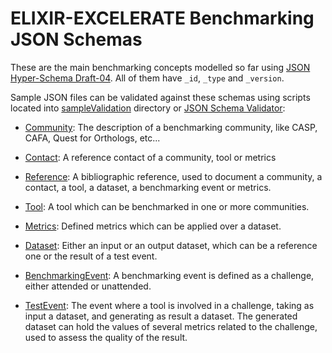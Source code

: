 # ELIXIR-EXCELERATE Benchmarking JSON Schemas

These are the main benchmarking concepts modelled so far using [JSON Hyper-Schema Draft-04](http://json-schema.org/latest/json-schema-hypermedia.html). All of them have `_id`, `_type` and `_version`.

Sample JSON files can be validated against these schemas using scripts located into [sampleValidation](../sampleValidation) directory or [JSON Schema Validator](http://www.jsonschemavalidator.net/):

* [Community](community.json): The description of a benchmarking community, like CASP, CAFA, Quest for Orthologs, etc...

* [Contact](contact.json): A reference contact of a community, tool or metrics 

* [Reference](reference.json): A bibliographic reference, used to document a community, a contact, a tool, a dataset, a benchmarking event or metrics.

* [Tool](tool.json): A tool which can be benchmarked in one or more communities.

* [Metrics](metrics.json): Defined metrics which can be applied over a dataset.

* [Dataset](dataset.json): Either an input or an output dataset, which can be a reference one or the result of a test event.

* [BenchmarkingEvent](benchmarkingEvent.json): A benchmarking event is defined as a challenge, either attended or unattended.

* [TestEvent](testEvent.json): The event where a tool is involved in a challenge, taking as input a dataset, and generating as result a dataset. The generated dataset can hold the values of several metrics related to the challenge, used to assess the quality of the result.
